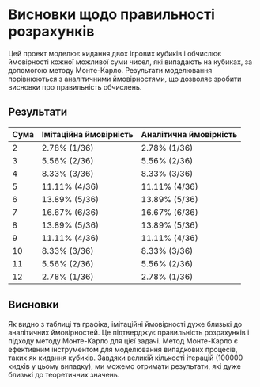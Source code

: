 # Висновки щодо правильності розрахунків

Цей проект моделює кидання двох ігрових кубиків і обчислює ймовірності кожної можливої суми чисел, які випадають на кубиках, за допомогою методу Монте-Карло. Результати моделювання порівнюються з аналітичними ймовірностями, що дозволяє зробити висновки про правильність обчислень.

## Результати

| Сума | Імітаційна ймовірність | Аналітична ймовірність |
| ---- | ---------------------- | ---------------------- |
| 2    | 2.78% (1/36)           | 2.78% (1/36)           |
| 3    | 5.56% (2/36)           | 5.56% (2/36)           |
| 4    | 8.33% (3/36)           | 8.33% (3/36)           |
| 5    | 11.11% (4/36)          | 11.11% (4/36)          |
| 6    | 13.89% (5/36)          | 13.89% (5/36)          |
| 7    | 16.67% (6/36)          | 16.67% (6/36)          |
| 8    | 13.89% (5/36)          | 13.89% (5/36)          |
| 9    | 11.11% (4/36)          | 11.11% (4/36)          |
| 10   | 8.33% (3/36)           | 8.33% (3/36)           |
| 11   | 5.56% (2/36)           | 5.56% (2/36)           |
| 12   | 2.78% (1/36)           | 2.78% (1/36)           |

## Висновки

Як видно з таблиці та графіка, імітаційні ймовірності дуже близькі до аналітичних ймовірностей. Це підтверджує правильність розрахунків і підходу методу Монте-Карло для цієї задачі.
Метод Монте-Карло є ефективним інструментом для моделювання випадкових процесів, таких як кидання кубиків. Завдяки великій кількості ітерацій (100000 кидків у цьому випадку), ми можемо отримати результати, які дуже близькі до теоретичних значень.
